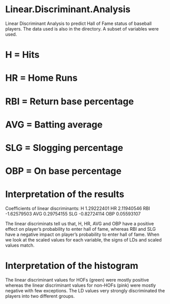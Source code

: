 # Linear.Discriminant.Analysis
Linear Discriminant Analysis to predict Hall of Fame status of baseball players. The data used is also in the directory.
A subset of variables were used.
 # H = Hits
 # HR = Home Runs
 # RBI = Return base percentage
 # AVG = Batting average
 # SLG = Slogging percentage
 # OBP = On base percentage

# Interpretation of the results
Coefficients of linear discriminants:
H 1.29222401
HR 2.11940546
RBI -1.62579503
AVG 0.29754155
SLG -0.82724114
OBP 0.05593107

The linear discriminats tell us that, H, HR, AVG and OBP have a positive effect on player’s probability to enter hall of fame, whereas RBI and SLG have a negative impact on player’s probability to enter hall of fame. When we look at the scaled values for each variable, the signs of LDs and scaled values match.

# Interpretation of the histogram
The linear discriminant values for HOFs (green) were mostly positive whereas the linear discriminant values for non-HOFs (pink) were mostly negative with few exceptions. The LD values very strongly discriminated the players into two different groups.
